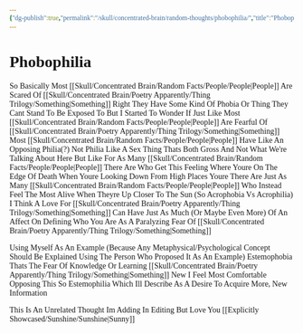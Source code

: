 ```yaml
---
{"dg-publish":true,"permalink":"/skull/concentrated-brain/random-thoughts/phobophilia/","title":"Phobophilia"}
---
```


<style id="Force_Custom_Fonts" type="text/css">@font-face{font-style:normal;font-family:"Merriweather";src:local("Merriweather")}@font-face{font-style:bolder;font-family:"Merriweather";src:local("Merriweather")}@font-face{font-style:normal;font-family:"Merriweather";src:local("Merriweather");unicode-range:U+0-FF,U+2E80-9FFF,U+F900-FAFF,U+FE30-FE4F,U+20000-2FA1F}@font-face{font-style:bolder;font-family:"Merriweather";src:local("Merriweather");unicode-range:U+0-FF,U+2E80-9FFF,U+F900-FAFF,U+FE30-FE4F,U+20000-2FA1F}@font-face{font-style:normal;font-family:"Merriweather";src:local("Merriweather");unicode-range:U+0-FF}@font-face{font-style:bolder;font-family:"Merriweather";src:local("Merriweather");unicode-range:U+0-FF}:not(pre):not(code):not(textarea):not(tt):not(kbd):not(samp):not(var){font-family:"Merriweather"!important}pre,code,textarea,tt,kbd,samp,var{font-family:monospace!important}pre *,code *,textarea *,tt *,kbd *,samp *,var *{font-family:monospace!important}</style>
# Phobophilia

So Basically Most [[Skull/Concentrated Brain/Random Facts/People/People\|People]] Are Scared Of [[Skull/Concentrated Brain/Poetry Apparently/Thing Trilogy/Something\|Something]] Right
They Have Some Kind Of Phobia Or Thing They Cant Stand To Be Exposed To But I Started To Wonder If Just Like Most [[Skull/Concentrated Brain/Random Facts/People/People\|People]] Are Fearful Of [[Skull/Concentrated Brain/Poetry Apparently/Thing Trilogy/Something\|Something]] Most [[Skull/Concentrated Brain/Random Facts/People/People\|People]] Have Like An Opposing Philia(?)
Not Philia Like A Sex Thing Thats Both Gross And Not What We're Talking About Here But Like For As Many [[Skull/Concentrated Brain/Random Facts/People/People\|People]] There Are Who Get This Feeling Where Youre On The Edge Of Death When Youre Looking Down From High Places Youre There Are Just As Many [[Skull/Concentrated Brain/Random Facts/People/People\|People]] Who Instead Feel The Most Alive When Theyre Up Closer To The Sun
(So Acrophobia Vs Acrophilia)
I Think A Love For [[Skull/Concentrated Brain/Poetry Apparently/Thing Trilogy/Something\|Something]] Can Have Just As Much (Or Maybe Even More) Of An Affect On Defining Who You Are As A Paralyzing Fear Of [[Skull/Concentrated Brain/Poetry Apparently/Thing Trilogy/Something\|Something]]

Using Myself As An Example (Because Any Metaphysical/Psychological Concept Should Be Explained Using The Person Who Proposed It As An Example)
Estemophobia
Thats The Fear Of Knowledge Or Learning [[Skull/Concentrated Brain/Poetry Apparently/Thing Trilogy/Something\|Something]] New
I Feel Most Comfortable Opposing This So Estemophilia
Which Ill Describe As A Desire To Acquire More, New Information

This Is An Unrelated Thought Im Adding In Editing But Love You [[Explicitly Showcased/Sunshine/Sunshine\|Sunny]]